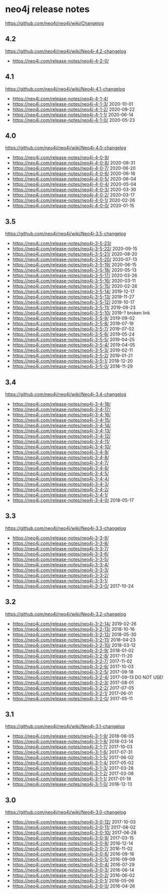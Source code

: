 # neo4j release notes

https://github.com/neo4j/neo4j/wiki/Changelog

## 4.2

https://github.com/neo4j/neo4j/wiki/Neo4j-4.2-changelog

+ https://neo4j.com/release-notes/neo4j-4-2-0/


## 4.1

https://github.com/neo4j/neo4j/wiki/Neo4j-4.1-changelog

+ https://neo4j.com/release-notes/neo4j-4-1-4/
+ https://neo4j.com/release-notes/neo4j-4-1-3/ 2020-10-01
+ https://neo4j.com/release-notes/neo4j-4-1-2/ 2020-09-22
+ https://neo4j.com/release-notes/neo4j-4-1-1/ 2020-06-14
+ https://neo4j.com/release-notes/neo4j-4-1-0/ 2020-05-23


## 4.0

https://github.com/neo4j/neo4j/wiki/Neo4j-4.0-changelog

+ https://neo4j.com/release-notes/neo4j-4-0-9/
+ https://neo4j.com/release-notes/neo4j-4-0-8/ 2020-08-31
+ https://neo4j.com/release-notes/neo4j-4-0-7/ 2020-06-20
+ https://neo4j.com/release-notes/neo4j-4-0-6/ 2020-06-16
+ https://neo4j.com/release-notes/neo4j-4-0-5/ 2020-06-04
+ https://neo4j.com/release-notes/neo4j-4-0-4/ 2020-05-04
+ https://neo4j.com/release-notes/neo4j-4-0-3/ 2020-03-30
+ https://neo4j.com/release-notes/neo4j-4-0-2/ 2020-03-17
+ https://neo4j.com/release-notes/neo4j-4-0-1/ 2020-02-26
+ https://neo4j.com/release-notes/neo4j-4-0-0/ 2020-01-15


## 3.5

https://github.com/neo4j/neo4j/wiki/Neo4j-3.5-changelog

+ https://neo4j.com/release-notes/neo4j-3-5-23/
+ https://neo4j.com/release-notes/neo4j-3-5-22/ 2020-09-15
+ https://neo4j.com/release-notes/neo4j-3-5-21/ 2020-08-20
+ https://neo4j.com/release-notes/neo4j-3-5-20/ 2020-07-13
+ https://neo4j.com/release-notes/neo4j-3-5-19/ 2020-06-15
+ https://neo4j.com/release-notes/neo4j-3-5-18/ 2020-05-13
+ https://neo4j.com/release-notes/neo4j-3-5-17/ 2020-03-26
+ https://neo4j.com/release-notes/neo4j-3-5-16/ 2020-03-11
+ https://neo4j.com/release-notes/neo4j-3-5-15/ 2020-02-26
+ https://neo4j.com/release-notes/neo4j-3-5-14/ 2019-12-17
+ https://neo4j.com/release-notes/neo4j-3-5-13/ 2019-11-27
+ https://neo4j.com/release-notes/neo4j-3-5-12/ 2019-10-17
+ https://neo4j.com/release-notes/neo4j-3-5-11/ 2019-09-23
+ https://neo4j.com/release-notes/neo4j-3-5-10/ 2019-?      broken link
+ https://neo4j.com/release-notes/neo4j-3-5-9/  2019-09-02
+ https://neo4j.com/release-notes/neo4j-3-5-8/  2019-07-19
+ https://neo4j.com/release-notes/neo4j-3-5-7/  2019-07-02
+ https://neo4j.com/release-notes/neo4j-3-5-6/  2019-05-24
+ https://neo4j.com/release-notes/neo4j-3-5-5/  2019-04-25
+ https://neo4j.com/release-notes/neo4j-3-5-4/  2019-04-05
+ https://neo4j.com/release-notes/neo4j-3-5-3/  2019-02-11
+ https://neo4j.com/release-notes/neo4j-3-5-2/  2019-01-21
+ https://neo4j.com/release-notes/neo4j-3-5-1/  2018-12-20
+ https://neo4j.com/release-notes/neo4j-3-5-0/  2018-11-29


## 3.4

https://github.com/neo4j/neo4j/wiki/Neo4j-3.4-changelog

+ https://neo4j.com/release-notes/neo4j-3-4-18/
+ https://neo4j.com/release-notes/neo4j-3-4-17/
+ https://neo4j.com/release-notes/neo4j-3-4-16/
+ https://neo4j.com/release-notes/neo4j-3-4-15/
+ https://neo4j.com/release-notes/neo4j-3-4-14/
+ https://neo4j.com/release-notes/neo4j-3-4-13/
+ https://neo4j.com/release-notes/neo4j-3-4-12/
+ https://neo4j.com/release-notes/neo4j-3-4-11/
+ https://neo4j.com/release-notes/neo4j-3-4-10/
+ https://neo4j.com/release-notes/neo4j-3-4-9/
+ https://neo4j.com/release-notes/neo4j-3-4-8/
+ https://neo4j.com/release-notes/neo4j-3-4-7/
+ https://neo4j.com/release-notes/neo4j-3-4-6/
+ https://neo4j.com/release-notes/neo4j-3-4-5/
+ https://neo4j.com/release-notes/neo4j-3-4-4/
+ https://neo4j.com/release-notes/neo4j-3-4-3/
+ https://neo4j.com/release-notes/neo4j-3-4-2/
+ https://neo4j.com/release-notes/neo4j-3-4-1/
+ https://neo4j.com/release-notes/neo4j-3-4-0/  2018-05-17


## 3.3

https://github.com/neo4j/neo4j/wiki/Neo4j-3.3-changelog

+ https://neo4j.com/release-notes/neo4j-3-3-9/
+ https://neo4j.com/release-notes/neo4j-3-3-8/
+ https://neo4j.com/release-notes/neo4j-3-3-7/
+ https://neo4j.com/release-notes/neo4j-3-3-6/
+ https://neo4j.com/release-notes/neo4j-3-3-5/
+ https://neo4j.com/release-notes/neo4j-3-3-4/
+ https://neo4j.com/release-notes/neo4j-3-3-3/
+ https://neo4j.com/release-notes/neo4j-3-3-2/
+ https://neo4j.com/release-notes/neo4j-3-3-1/
+ https://neo4j.com/release-notes/neo4j-3-3-0/   2017-10-24


## 3.2

https://github.com/neo4j/neo4j/wiki/Neo4j-3.2-changelog

+ https://neo4j.com/release-notes/neo4j-3-2-14/ 2019-02-26
+ https://neo4j.com/release-notes/neo4j-3-2-13/ 2018-10-16
+ https://neo4j.com/release-notes/neo4j-3-2-12/ 2018-05-30
+ https://neo4j.com/release-notes/neo4j-3-2-11/ 2018-04-23
+ https://neo4j.com/release-notes/neo4j-3-2-10/ 2018-03-12
+ https://neo4j.com/release-notes/neo4j-3-2-9/  2018-01-02
+ https://neo4j.com/release-notes/neo4j-3-2-8/  2017-11-20
+ https://neo4j.com/release-notes/neo4j-3-2-7/  2017-11-02
+ https://neo4j.com/release-notes/neo4j-3-2-6/  2017-10-03
+ https://neo4j.com/release-notes/neo4j-3-2-5/  2017-09-18
+ https://neo4j.com/release-notes/neo4j-3-2-4/  2017-09-13 DO NOT USE!
+ https://neo4j.com/release-notes/neo4j-3-2-3/  2017-08-01
+ https://neo4j.com/release-notes/neo4j-3-2-2/  2017-07-05
+ https://neo4j.com/release-notes/neo4j-3-2-1/  2017-06-01
+ https://neo4j.com/release-notes/neo4j-3-2-0/  2017-05-11


## 3.1

https://github.com/neo4j/neo4j/wiki/Neo4j-3.1-changelog

+ https://neo4j.com/release-notes/neo4j-3-1-9/  2018-06-05
+ https://neo4j.com/release-notes/neo4j-3-1-8/  2018-03-14
+ https://neo4j.com/release-notes/neo4j-3-1-7/  2017-10-03
+ https://neo4j.com/release-notes/neo4j-3-1-6/  2017-07-31
+ https://neo4j.com/release-notes/neo4j-3-1-5/  2017-06-02
+ https://neo4j.com/release-notes/neo4j-3-1-4/  2017-05-02
+ https://neo4j.com/release-notes/neo4j-3-1-3/  2017-03-28
+ https://neo4j.com/release-notes/neo4j-3-1-2/  2017-03-08
+ https://neo4j.com/release-notes/neo4j-3-1-1/  2017-01-19
+ https://neo4j.com/release-notes/neo4j-3-1-0/  2016-12-13


## 3.0

https://github.com/neo4j/neo4j/wiki/Neo4j-3.0-changelog

+ https://neo4j.com/release-notes/neo4j-3-0-12/ 2017-10-03
+ https://neo4j.com/release-notes/neo4j-3-0-11/ 2017-08-02
+ https://neo4j.com/release-notes/neo4j-3-0-10/ 2017-06-28
+ https://neo4j.com/release-notes/neo4j-3-0-9/  2017-03-15
+ https://neo4j.com/release-notes/neo4j-3-0-8/  2016-12-14
+ https://neo4j.com/release-notes/neo4j-3-0-7/  2016-11-02
+ https://neo4j.com/release-notes/neo4j-3-0-6/  2016-09-16
+ https://neo4j.com/release-notes/neo4j-3-0-5/  2016-09-09
+ https://neo4j.com/release-notes/neo4j-3-0-4/  2016-07-29
+ https://neo4j.com/release-notes/neo4j-3-0-3/  2016-06-14
+ https://neo4j.com/release-notes/neo4j-3-0-2/  2016-06-02
+ https://neo4j.com/release-notes/neo4j-3-0-1/  2016-05-06
+ https://neo4j.com/release-notes/neo4j-3-0-0/  2016-04-26

